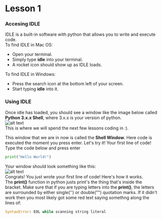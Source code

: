 # Lesson 1
### Accesing IDLE
IDLE is a built-in software with python that allows you to write and execute code.  
To find IDLE in Mac OS:  
  * Open your terminal.
  * Simply type **idle** into your terminal.
  * A rocket icon should show up as IDLE loads.

To find IDLE in Windows:  
  * Press the search icon at the bottom left of your screen.
  * Start typing **idle** into it.    

### Using IDLE
Once idle has loaded, you should see a window like the image below called **Python 3.x.x Shell**, where 3.x.x is your version of python.  
![alt text](https://files.realpython.com/media/idle-1.ad05cbe1e2f7.png)   
This is where we will spend the next few lessons coding in :).  

This window that we are in now is called the **Shell Window**. Here code is executed the moment you press enter. Let's try it! Your first line of code! 
Type the code below and press enter
```python
print("Hello World!")
```
Your window should look something like this:  
![alt text](https://files.realpython.com/media/idle-2.c0a65df087ef.png)   
Congrats! You just wrote your first line of code! Here's how it works.  
The **print()** function in python justs print's the thing that's inside the bracket. Make sure that if you are typing letters into the **print()**, the letters are surrounded by either single('') or double("") quotation marks. 
If it didn't work then you most likely got some red text saying somethng along the lines of:  
```python
SyntaxError: EOL while scanning string literal
```

